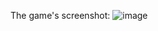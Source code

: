 The game's screenshot:
![image](https://github.com/user-attachments/assets/cec33e5f-4ce6-44c5-a796-2759c3bf8e2e)
